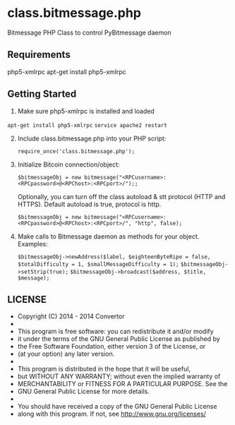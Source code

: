 class.bitmessage.php
====================

Bitmessage PHP Class to control PyBitmessage daemon

Requirements
---------------
php5-xmlrpc
apt-get install php5-xmlrpc

Getting Started
---------------
1. Make sure php5-xmlrpc is installed and loaded
  
  `apt-get install php5-xmlrpc`
  `service apache2 restart`

2. Include class.bitmessage.php into your PHP script:

	`require_once('class.bitmessage.php');`
3. Initialize Bitcoin connection/object:

	`$bitmessageObj = new bitmessage("<RPCusername>:<RPCpassword>@<RPChost>:<RPCport>/");;`

	Optionally, you can turn off the class autoload & stt protocol (HTTP and HTTPS). Default autoload is true, protocol is http.

	`$bitmessageObj = new bitmessage("<RPCusername>:<RPCpassword>@<RPChost>:<RPCport>/", "http", false);`
4. Make calls to Bitmessage daemon as methods for your object. Examples:

	`$bitmessageObj->newAddress($label, $eighteenByteRipe = false, $totalDifficulty = 1, $smallMessageDifficulty = 1);`
	`$bitmessageObj->setStrip(true);`
	`$bitmessageObj->broadcast($address, $title, $message);`

LICENSE
---------------
 *  Copyright (C) 2014 - 2014  Convertor
 *
 *  This program is free software: you can redistribute it and/or modify
 *  it under the terms of the GNU General Public License as published by
 *  the Free Software Foundation, either version 3 of the License, or
 *  (at your option) any later version.
 * 
 *  This program is distributed in the hope that it will be useful,
 *  but WITHOUT ANY WARRANTY; without even the implied warranty of
 *  MERCHANTABILITY or FITNESS FOR A PARTICULAR PURPOSE.  See the
 *  GNU General Public License for more details.
 * 
 *  You should have received a copy of the GNU General Public License
 *  along with this program.  If not, see <http://www.gnu.org/licenses/>
